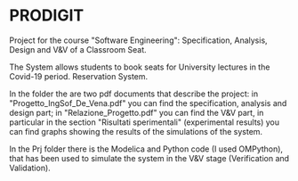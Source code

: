 # PRODIGIT
Project for the course "Software Engineering": Specification, Analysis, Design and V&V of a Classroom Seat. 

The System allows students to book seats for University lectures in the Covid-19 period. Reservation System. 

In the folder the are two pdf documents that describe the project: in "Progetto_IngSof_De_Vena.pdf" you can find the specification, analysis and design part; in "Relazione_Progetto.pdf" you can find the V&V part, in particular in the section "Risultati sperimentali" (experimental results) you can find graphs showing the results of the simulations of the system.

In the Prj folder there is the Modelica and Python code (I used OMPython), that has been used to simulate the system in the V&V stage (Verification and Validation).
